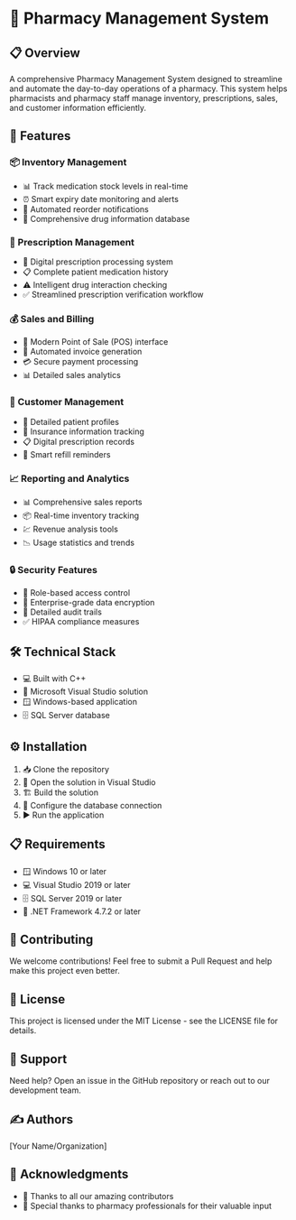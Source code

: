# 💊 Pharmacy Management System

## 📋 Overview
A comprehensive Pharmacy Management System designed to streamline and automate the day-to-day operations of a pharmacy. This system helps pharmacists and pharmacy staff manage inventory, prescriptions, sales, and customer information efficiently.

## 🚀 Features

### 📦 Inventory Management
- 📊 Track medication stock levels in real-time
- ⏰ Smart expiry date monitoring and alerts
- 🔄 Automated reorder notifications
- 💾 Comprehensive drug information database

### 💊 Prescription Management
- 📝 Digital prescription processing system
- 📋 Complete patient medication history
- ⚠️ Intelligent drug interaction checking
- ✅ Streamlined prescription verification workflow

### 💰 Sales and Billing
- 🏪 Modern Point of Sale (POS) interface
- 📄 Automated invoice generation
- 💳 Secure payment processing
- 📊 Detailed sales analytics

### 👥 Customer Management
- 👤 Detailed patient profiles
- 🏥 Insurance information tracking
- 📋 Digital prescription records
- 🔔 Smart refill reminders

### 📈 Reporting and Analytics
- 📊 Comprehensive sales reports
- 📦 Real-time inventory tracking
- 💹 Revenue analysis tools
- 📉 Usage statistics and trends

### 🔒 Security Features
- 🔑 Role-based access control
- 🔐 Enterprise-grade data encryption
- 📝 Detailed audit trails
- ✅ HIPAA compliance measures

## 🛠️ Technical Stack
- 💻 Built with C++
- 🎯 Microsoft Visual Studio solution
- 🪟 Windows-based application
- 🗄️ SQL Server database

## ⚙️ Installation
1. 📥 Clone the repository
2. 🔧 Open the solution in Visual Studio
3. 🏗️ Build the solution
4. 🔌 Configure the database connection
5. ▶️ Run the application

## 📋 Requirements
- 🪟 Windows 10 or later
- 💻 Visual Studio 2019 or later
- 🗄️ SQL Server 2019 or later
- 🔧 .NET Framework 4.7.2 or later

## 🤝 Contributing
We welcome contributions! Feel free to submit a Pull Request and help make this project even better.

## 📜 License
This project is licensed under the MIT License - see the LICENSE file for details.

## 💬 Support
Need help? Open an issue in the GitHub repository or reach out to our development team.

## ✍️ Authors
[Your Name/Organization]

## 🙏 Acknowledgments
- 👏 Thanks to all our amazing contributors
- 🏥 Special thanks to pharmacy professionals for their valuable input 
